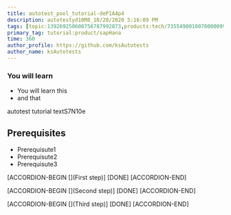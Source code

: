 ```yaml
---
title: autotest_pool_tutorial-deP1A4p4
description: autotestyd10M8_10/20/2020 5:16:09 PM
tags: [topic:139269250608756787992873,products:tech/73554900100700000996,tutorial:experience/advanced]
primary_tag: tutorial:product/sapHana
time: 360
author_profile: https://github.com/ksAutotests
author_name: ksAutotests
---
```

### You will learn
- You will learn this
- and that

autotest tutorial textS7N10e

## Prerequisites
- Prerequisute1
- Prerequisute2
- Prerequisute3

[ACCORDION-BEGIN [](First step)]
[DONE]
[ACCORDION-END]

[ACCORDION-BEGIN [](Second step)]
[DONE]
[ACCORDION-END]

[ACCORDION-BEGIN [](Third step)]
[DONE]
[ACCORDION-END]

